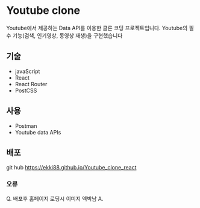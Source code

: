 # Youtube clone
Youtube에서 제공하는 Data API를 이용한 클론 코딩 프로젝트입니다.
Youtube의 필수 기능(검색, 인기영상, 동영상 재생)을 구현했습니다

## 기술
- javaScript
- React
- React Router
- PostCSS

## 사용
- Postman
- Youtube data APIs

## 배포 
git hub 
https://ekki88.github.io/Youtube_clone_react




### 오류
Q. 배포후 홈페이지 로딩시 이미지 엑박남
A.
